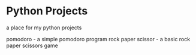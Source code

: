# Python Projects
a place for my python projects


pomodoro - a simple pomodoro program
rock paper scissor - a basic rock paper scissors game